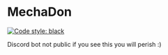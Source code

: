 # MechaDon

[![Code style: black](https://img.shields.io/badge/code%20style-black-000000.svg)](https://github.com/psf/black)

Discord bot not public if you see this you will perish :)
